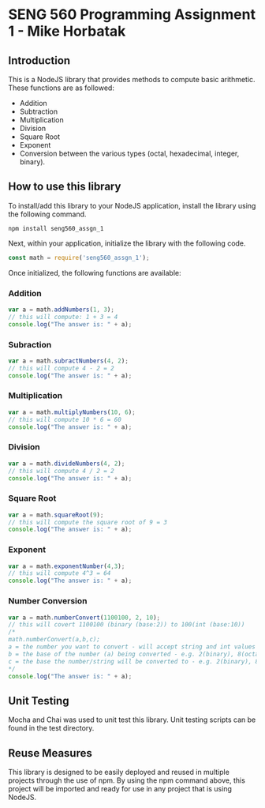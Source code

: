 # SENG 560 Programming Assignment 1 - Mike Horbatak

## Introduction
This is a NodeJS library that provides methods to compute basic arithmetic. These functions are as followed: 

- Addition
- Subtraction
- Multiplication
- Division
- Square Root
- Exponent
- Conversion between the various types (octal, hexadecimal, integer, binary).

## How to use this library

To install/add this library to your NodeJS application, install the library using the following command.
``` npm
npm install seng560_assgn_1
```

Next, within your application, initialize the library with the following code.

``` javascript
const math = require('seng560_assgn_1');
```
Once initialized, the following functions are available:

### Addition

``` javascript
var a = math.addNumbers(1, 3);
// this will compute: 1 + 3 = 4
console.log("The answer is: " + a);
```

### Subraction

``` javascript
var a = math.subractNumbers(4, 2);
// this will compute 4 - 2 = 2
console.log("The answer is: " + a);
```

### Multiplication

``` javascript
var a = math.multiplyNumbers(10, 6);
// this will compute 10 * 6 = 60
console.log("The answer is: " + a);
```

### Division

``` javascript
var a = math.divideNumbers(4, 2);
// this will compute 4 / 2 = 2
console.log("The answer is: " + a);
```

### Square Root

``` javascript
var a = math.squareRoot(9);
// this will compute the square root of 9 = 3
console.log("The answer is: " + a);
```

### Exponent

``` javascript
var a = math.exponentNumber(4,3);
// this will compute 4^3 = 64
console.log("The answer is: " + a);
```

### Number Conversion

``` javascript
var a = math.numberConvert(1100100, 2, 10);
// this will covert 1100100 (binary (base:2)) to 100(int (base:10))
/*
math.numberConvert(a,b,c);
a = the number you want to convert - will accept string and int values
b = the base of the number (a) being converted - e.g. 2(binary), 8(octal), 10(int), 16(hex)
c = the base the number/string will be converted to - e.g. 2(binary), 8(octal), 10(int), 16(hex)
*/
console.log("The answer is: " + a);
```

## Unit Testing
Mocha and Chai was used to unit test this library. Unit testing scripts can be found in the test directory. 

## Reuse Measures
This library is designed to be easily deployed and reused in multiple projects through the use of npm. By using the npm command above, this project will be imported and ready for use in any project that is using NodeJS.